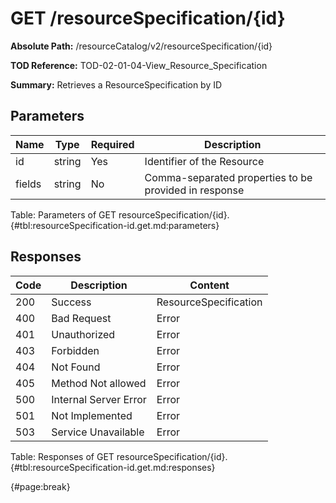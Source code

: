 <!--
    ATTENTION: This file was generated via gradle!
               Do NOT manually edit this file! Any such changes will be overwritten!
-->

# GET /resourceSpecification/{id}

**Absolute Path:** /resourceCatalog/v2/resourceSpecification/{id}

**TOD Reference:** TOD-02-01-04-View_Resource_Specification

**Summary:** Retrieves a ResourceSpecification by ID

## Parameters

| Name | Type | Required | Description |
| ------ | ------ | --- | ------------ |
| id | string | Yes | Identifier of the Resource |
| fields | string | No | Comma-separated properties to be provided in response |

Table: Parameters of GET resourceSpecification/{id}. {#tbl:resourceSpecification-id.get.md:parameters}

## Responses

| Code | Description | Content |
|------|-------------|---------|
| 200 | Success | ResourceSpecification |
| 400 | Bad Request | Error |
| 401 | Unauthorized | Error |
| 403 | Forbidden | Error |
| 404 | Not Found | Error |
| 405 | Method Not allowed | Error |
| 500 | Internal Server Error | Error |
| 501 | Not Implemented | Error |
| 503 | Service Unavailable | Error |

Table: Responses of GET resourceSpecification/{id}. {#tbl:resourceSpecification-id.get.md:responses}

{#page:break}
